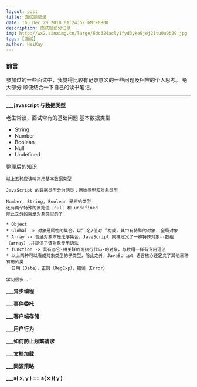 ```yaml
---
layout: post
title: 面试题记录
date: Thu Dec 20 2018 01:24:52 GMT+0800
description: 面试题部分记录
img: http://wx2.sinaimg.cn/large/6dc324acly1fyd3yke9jej21tu0u0b29.jpg
tags: [面试]
author: HeiKay
---
```


### 前言

参加过的一些面试中，我觉得比较有记录意义的一些问题及相应的个人思考。
绝大部分
顺便结合一下自己的读书笔记。

---

**___javascript 与数据类型**

老生常谈，面试常有的基础问题
基本数据类型
* String
* Number
* Boolean
* Null
* Undefined

整理后的知识
```
以上五种应该叫常用基本数据类型

JavaScript 的数据类型分为两类：原始类型和对象类型

Number, String, Boolean 是原始类型
还有两个特殊的原始值：null 和 undefined
除此之外的就是对象类型的了

* Object
* Global -> 对象是属性的集合，以“ 名/值对 ”构成，其中有特殊的对象--全局对象
* Array -> 普通对象本是无序集合，JavaScript 同样定义了一种特殊对象--数组（array）,并提供了该对象专用语法
* function -> 具有与它-相关联的可执行代码-的对象，与数组一样有专用语法
* 以上两种可以看成对象类型的子类型，除此之外，JavaScript 语言核心还定义了其他三种有用的类
  日期（Date），正则（RegExp），错误（Error）

学问很多...
```

**___异步编程**

**___事件委托**

**___客户端存储**

**___用户行为**

**___如何防止频繁请求**

**___文档加载**

**___同源策略**

**___a( x, y ) == a( x )( y )**